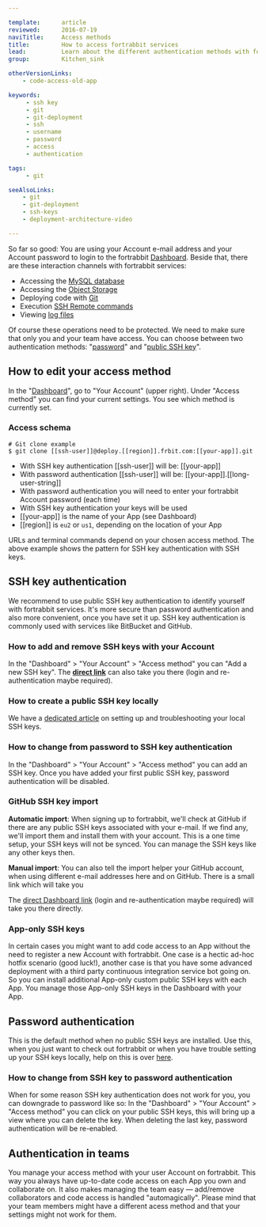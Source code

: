 ```yaml
---

template:      article
reviewed:      2016-07-19
naviTitle:     Access methods
title:         How to access fortrabbit services
lead:          Learn about the different authentication methods with fortrabbit.
group:         Kitchen_sink

otherVersionLinks:
    - code-access-old-app

keywords:
     - ssh key
     - git
     - git-deployment
     - ssh
     - username
     - password
     - access
     - authentication

tags:
     - git

seeAlsoLinks:
    - git
    - git-deployment
    - ssh-keys
    - deployment-architecture-video

---
```


So far so good: You are using your Account e-mail address and your Account password to login to the fortrabbit [Dashboard](/dashboard). Beside that, there are these interaction channels with fortrabbit services:

* Accessing the [MySQL database](/mysql#toc-remote-mysql-access)
* Accessing the [Object Storage](/object-storage#toc-accessing-the-object-storage)
* Deploying code with [Git](/git-deployment#toc-usage)
* Execution [SSH Remote commands](/remote-ssh-execution#toc-usage)
* Viewing [log files](/logging)

Of course these operations need to be protected. We need to make sure that only you and your team have access. You can choose between two authentication methods: "[password](#toc-password-authentication)" and "[public SSH key](#toc-ssh-key-authentication)".



## How to edit your access method

In the "[Dashboard](/dashboard)", go to "Your Account" (upper right). Under "Access method" you can find your current settings. You see which method is currently set.


### Access schema

```
# Git clone example
$ git clone [[ssh-user]]@deploy.[[region]].frbit.com:[[your-app]].git
```

* With SSH key authentication [[ssh-user]] will be: [[your-app]]
* With password authentication [[ssh-user]] will be: [[your-app]].[[long-user-string]]
* With password authentication you will need to enter your fortrabbit Account password (each time)
* With SSH key authentication your keys will be used
* [[your-app]] is the name of your App (see Dashboard)
* [[region]] is `eu2` or `us1`, depending on the location of your App

URLs and terminal commands depend on your chosen access method. The above example shows the pattern for SSH key authentication with SSH keys.



## SSH key authentication

We recommend to use public SSH key authentication to identify yourself with fortrabbit services. It's more secure than password authentication and also more convenient, once you have set it up. SSH key authentication is commonly used with services like BitBucket and GitHub.



### How to add and remove SSH keys with your Account

In the "Dashboard" > "Your Account" > "Access method" you can "Add a new SSH key". The **[direct link](https://dashboard.fortrabbit.com/account/keys/new)** can also take you there (login and re-authentication maybe required).


### How to create a public SSH key locally

We have a [dedicated article](ssh-keys) on setting up and troubleshooting your local SSH keys.


### How to change from password to SSH key authentication

In the "Dashboard" > "Your Account" > "Access method" you can add an SSH key. Once you have added your first public SSH key, password authentication will be disabled.


### GitHub SSH key import

**Automatic import**: When signing up to fortrabbit, we'll check at GitHub if there are any public SSH keys associated with your e-mail. If we find any, we'll import them and install them with your account. This is a one time setup, your SSH keys will not be synced. You can manage the SSH keys like any other keys then.

**Manual import**: You can also tell the import helper your GitHub account, when using different e-mail addresses here and on GitHub. There is a small link which will take you 

The [direct Dashboard link](https://dashboard.fortrabbit.com/boarding/keys/github) (login and re-authentication maybe required) will take you there directly.


### App-only SSH keys

In certain cases you might want to add code access to an App without the need to register a new Account with fortrabbit. One case is a hectic ad-hoc hotfix scenario (good luck!), another case is that you have some advanced deployment with a third party continuous integration service bot going on. So you can install additional App-only custom public SSH keys with each App. You manage those App-only SSH keys in the Dashboard with your App.


## Password authentication

This is the default method when no public SSH keys are installed. Use this, when you just want to check out fortrabbit or when you have trouble setting up your SSH keys locally, help on this is over [here](ssh-keys).



### How to change from SSH key to password authentication

When for some reason SSH key authentication does not work for you, you can downgrade to password like so: In the "Dashboard" > "Your Account" > "Access method" you can click on your public SSH keys, this will bring up a view where you can delete the key. When deleting the last key, password authentication will be re-enabled.

## Authentication in teams

You manage your access method with your user Account on fortrabbit. This way you always have up-to-date code access on each App you own and collaborate on. It also makes managing the team easy — add/remove collaborators and code access is handled "automagically". Please mind that your team members might have a different acess method and that your settings might not work for them.

